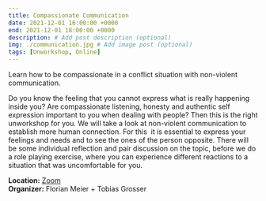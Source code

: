 ```yaml
---
title: Compassionate Communication
date: 2021-12-01 16:00:00 +0000
end: 2021-12-01 18:00:00 +0000
description: # Add post description (optional)
img: ./communication.jpg # Add image post (optional)
tags: [Unworkshop, Online]
---
```


Learn how to be compassionate in a conflict situation with non-violent communication.

Do you know the feeling that you cannot express what is really happening inside you? Are compassionate listening, honesty and authentic self expression important to you when dealing with people? Then this is the right unworkshop for you. We will take a look at non-violent communication to establish more human connection. For this  it is essential to express your feelings and needs and to see the ones of the person opposite. There will be some individual reflection and pair discussion on the topic, before we do a role playing exercise, where you can experience different reactions to a situation that was uncomfortable for you. 

__Location:__ [Zoom](https://us02web.zoom.us/meeting/register/tZUpceqgpjkpHtJXAfPlRy6JjxJULSArSeGO)  
__Organizer:__ Florian Meier + Tobias Grosser
